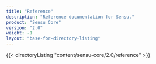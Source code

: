 ```yaml
---
title: "Reference"
description: "Reference documentation for Sensu."
product: "Sensu Core"
version: "2.0"
weight: -1
layout: "base-for-directory-listing"
---
```


{{< directoryListing "content/sensu-core/2.0/reference" >}}
